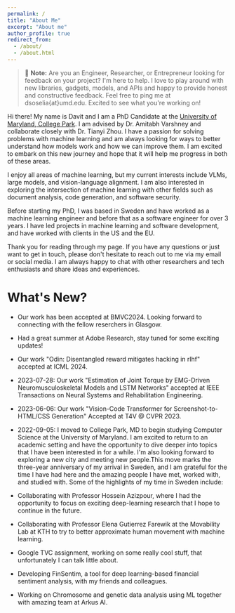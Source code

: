 ```yaml
---
permalink: /
title: "About Me"
excerpt: "About me"
author_profile: true
redirect_from: 
  - /about/
  - /about.html
---
```


> 📢 **Note:** Are you an Engineer, Researcher, or Entrepreneur looking for feedback on your project? I'm here to help. I love to play around with new libraries, gadgets, models, and APIs and happy to provide honest and constructive feedback. Feel free to ping me at dsoselia{at}umd.edu. Excited to see what you're working on!

Hi there! My name is Davit and I am a PhD Candidate at the [University of Maryland, College Park](https://www.umd.edu/). I am advised by Dr. Amitabh Varshney and collaborate closely with Dr. Tianyi Zhou. I have a passion for solving problems with machine learning and am always looking for ways to better understand how models work and how we can improve them. I am excited to embark on this new journey and hope that it will help me progress in both of these areas.

I enjoy all areas of machine learning, but my current interests include VLMs, large models, and vision-language alignment. I am also interested in exploring the intersection of machine learning with other fields such as document analysis, code generation, and software security.

Before starting my PhD, I was based in Sweden and have worked as a machine learning engineer and before that as a software engineer for over 3 years. I have led projects in machine learning and software development, and have worked with clients in the US and the EU.

Thank you for reading through my page. If you have any questions or just want to get in touch, please don't hesitate to reach out to me via my email or social media. I am always happy to chat with other researchers and tech enthusiasts and share ideas and experiences.


What's New?
======
- Our work has been accepted at BMVC2024. Looking forward to connecting with the fellow reserchers in Glasgow.

- Had a great summer at Adobe Research, stay tuned for some exciting updates!

- Our work "Odin: Disentangled reward mitigates hacking in rlhf" accepted at ICML 2024.

- 2023-07-28: Our work "Estimation of Joint Torque by EMG-Driven Neuromusculoskeletal Models and LSTM Networks" accepted at IEEE Transactions on Neural Systems and Rehabilitation Engineering.

- 2023-06-06: Our work "Vision-Code Transformer for Screenshot-to-HTML/CSS Generation" Accepted at T4V @ CVPR 2023.

- 2022-09-05: I moved to College Park, MD to begin studying Computer Science at the University of Maryland. I am excited to return to an academic setting and have the opportunity to dive deeper into topics that I have been interested in for a while. I'm also looking forward to exploring a new city and meeting new people.This move marks the three-year anniversary of my arrival in Sweden, and I am grateful for the time I have had here and the amazing people I have met, worked with, and studied with. Some of the highlights of my time in Sweden include:

- Collaborating with Professor Hossein Azizpour, where I had the opportunity to focus on exciting deep-learning research that I hope to continue in the future.

- Collaborating with Professor Elena Gutierrez Farewik at the Movability Lab at KTH to try to better approximate human movement with machine learning.

- Google TVC assignment, working on some really cool stuff, that unfortunately I can talk little about.

- Developing FinSentim, a tool for deep learning-based financial sentiment analysis, with my friends and colleagues.

- Working on Chromosome and genetic data analysis using ML together with amazing team at Arkus AI.
